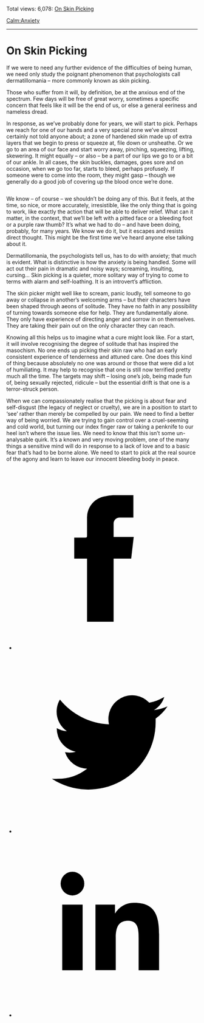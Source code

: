 Total views: 6,078: [On Skin Picking](https://www.theschooloflife.com/thebookoflife/on-skin-picking/)

[Calm:](https://www.theschooloflife.com/thebookoflife/category/calm/)[Anxiety](https://www.theschooloflife.com/thebookoflife/category/calm/anxiety/)

* * *

# On Skin Picking
<style>
						.alignnone {
  display: block;
  margin-left: auto;
  margin-right: auto;
  align: center:
}

.addtoany_share_save_container {
display:none;
}

.wp-block-image {
		display: block;
  margin-left: auto;
  margin-right: auto;
  width: 50%;
}

.aligncenter {
display: block;
  margin-left: auto;
  margin-right: auto;
  align: center:
}

@media only screen and (max-width: 500px) {
  .wp-block-image {
		display: block;
  margin-left: auto;
  margin-right: auto;
  width: 100%;
} }

h1 {max-width: 600px !important;
}
.s18-single-post .content-area .site-main article .post-cat-header-display + .old-wrapper p {
    font-size: 1.200em
}
						</style>

If we were to need any further evidence of the difficulties of being human, we need only study the poignant phenomenon that psychologists call dermatillomania – more commonly known as skin picking.

Those who suffer from it will, by definition, be at the anxious end of the spectrum. Few days will be free of great worry, sometimes a specific concern that feels like it will be the end of us, or else a general eeriness and nameless dread.

In response, as we’ve probably done for years, we will start to pick. Perhaps we reach for one of our hands and a very special zone we’ve almost certainly not told anyone about; a zone of hardened skin made up of extra layers that we begin to press or squeeze at, file down or unsheathe. Or we go to an area of our face and start worry away, pinching, squeezing, lifting, skewering. It might equally – or also – be a part of our lips we go to or a bit of our ankle. In all cases, the skin buckles, damages, goes sore and on occasion, when we go too far, starts to bleed, perhaps profusely. If someone were to come into the room, they might gasp – though we generally do a good job of covering up the blood once we’re done.&nbsp;

<figure class="aligncenter"><img src="https://www.theschooloflife.com/thebookoflife/wp-content/uploads/2020/06/IMG_3998-copy-1024x725-1024x725.jpg" alt="" class="wp-image-24787" srcset="https://www.theschooloflife.com/thebookoflife/wp-content/uploads/2020/06/IMG_3998-copy-1024x725.jpg 1024w, https://www.theschooloflife.com/thebookoflife/wp-content/uploads/2020/06/IMG_3998-copy-1024x725-300x212.jpg 300w, https://www.theschooloflife.com/thebookoflife/wp-content/uploads/2020/06/IMG_3998-copy-1024x725-768x544.jpg 768w" sizes="(max-width: 1024px) 100vw, 1024px"></figure>

We know – of course – we shouldn’t be doing any of this. But it feels, at the time, so nice, or more accurately, irresistible, like the only thing that is going to work, like exactly the action that will be able to deliver relief. What can it matter, in the context, that we’ll be left with a pitted face or a bleeding foot or a purple raw thumb? It’s what we had to do – and have been doing, probably, for many years. We know we do it, but it escapes and resists direct thought. This might be the first time we’ve heard anyone else talking about it.

Dermatillomania, the psychologists tell us, has to do with anxiety; that much is evident. What is distinctive is how the anxiety is being handled. Some will act out their pain in dramatic and noisy ways; screaming, insulting, cursing… Skin picking is a quieter, more solitary way of trying to come to terms with alarm and self-loathing. It is an introvert’s affliction.&nbsp;

The skin picker might well like to scream, panic loudly, tell someone to go away or collapse in another’s welcoming arms – but their characters have been shaped through aeons of solitude. They have no faith in any possibility of turning towards someone else for help. They are fundamentally alone. They only have experience of directing anger and sorrow in on themselves. They are taking their pain out on the only character they can reach.&nbsp;

Knowing all this helps us to imagine what a cure might look like. For a start, it will involve recognising the degree of solitude that has inspired the masochism. No one ends up picking their skin raw who had an early consistent experience of tenderness and attuned care. One does this kind of thing because absolutely no one was around or those that were did a lot of humiliating. It may help to recognise that one is still now terrified pretty much all the time. The targets may shift – losing one’s job, being made fun of, being sexually rejected, ridicule – but the essential drift is that one is a terror-struck person.

When we can compassionately realise that the picking is about fear and self-disgust (the legacy of neglect or cruelty), we are in a position to start to ‘see’ rather than merely be compelled by our pain. We need to find a better way of being worried. We are trying to gain control over a cruel-seeming and cold world, but turning our index finger raw or taking a penknife to our heel isn’t where the issue lies. We need to know that this isn’t some un-analysable quirk. It’s a known and very moving problem, one of the many things a sensitive mind will do in response to a lack of love and to a basic fear that’s had to be borne alone. We need to start to pick at the real source of the agony and learn to leave our innocent bleeding body in peace.

<style>
    .iframe-class { display: block !important; }
</style>

- [<svg xmlns="http://www.w3.org/2000/svg" viewbox="0 0 26 26"><title>Facebook</title>
                    <g>
                        <path d="M8.38,10H9.92c.2,0,.29,0,.29-.28,0-.82,0-1.64,0-2.46a3.05,3.05,0,0,1,2.57-3.15A7.22,7.22,0,0,1,14,3.95c.86,0,1.71,0,2.57,0h.25v3.2h-2A.85.85,0,0,0,14,8c0,.62,0,1.24,0,1.91h2.87L16.51,13H14v9H10.21V13H8.38Z"></path>
                    </g>
                </svg>](http://www.facebook.com/sharer/sharer.php?u=https://www.theschooloflife.com/thebookoflife/on-skin-picking/)
- [<svg xmlns="http://www.w3.org/2000/svg" viewbox="0 0 26 26"><title>Twitter</title>
                    <path d="M21.69,7.9a6.75,6.75,0,0,1-1.94.53,3.39,3.39,0,0,0,1.48-1.87,6.76,6.76,0,0,1-2.14.82,3.38,3.38,0,0,0-5.75,3.08,9.59,9.59,0,0,1-7-3.53,3.38,3.38,0,0,0,1,4.51A3.36,3.36,0,0,1,5.89,11v0A3.38,3.38,0,0,0,8.6,14.37a3.39,3.39,0,0,1-1.53.06,3.38,3.38,0,0,0,3.15,2.35A6.78,6.78,0,0,1,6,18.22a6.87,6.87,0,0,1-.81,0A9.6,9.6,0,0,0,20,10.08q0-.22,0-.44A6.86,6.86,0,0,0,21.69,7.9Z"></path>
                </svg>](http://twitter.com/share?url=https://www.theschooloflife.com/thebookoflife/on-skin-picking/&text=&via=theschooloflife)
- [<svg xmlns="http://www.w3.org/2000/svg" viewbox="0 0 26 26"><title>LinkedIn</title>
<path class="cls-2" d="M6.67,10H9.58v9.36H6.67ZM8.13,5.32A1.69,1.69,0,1,1,6.44,7,1.69,1.69,0,0,1,8.13,5.32"></path><path class="cls-2" d="M11.41,10H14.2v1.28h0A3.06,3.06,0,0,1,17,9.75c2.95,0,3.49,1.94,3.49,4.46v5.14H17.57V14.79c0-1.09,0-2.48-1.51-2.48s-1.75,1.18-1.75,2.4v4.63H11.41Z"></path></svg>](https://www.linkedin.com/shareArticle?mini=true&url=https://www.theschooloflife.com/thebookoflife/on-skin-picking/)
